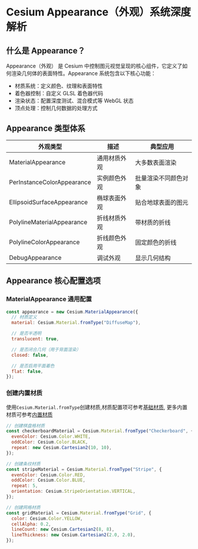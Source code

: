 # Cesium Appearance（外观）系统深度解析

## 什么是 Appearance？

Appearance（外观） 是 Cesium 中控制图元视觉呈现的核心组件，它定义了如何渲染几何体的表面特性。Appearance 系统包含以下核心功能：

- 材质系统：定义颜色、纹理和表面特性
- 着色器控制：自定义 GLSL 着色器代码
- 渲染状态：配置深度测试、混合模式等 WebGL 状态
- 顶点处理：控制几何数据的处理方式

## Appearance 类型体系

| 外观类型                   | 描述         | 典型应用             |
| -------------------------- | ------------ | -------------------- |
| MaterialAppearance         | 通用材质外观 | 大多数表面渲染       |
| PerInstanceColorAppearance | 实例颜色外观 | 批量渲染不同颜色对象 |
| EllipsoidSurfaceAppearance | 椭球表面外观 | 贴合地球表面的图元   |
| PolylineMaterialAppearance | 折线材质外观 | 带材质的折线         |
| PolylineColorAppearance    | 折线颜色外观 | 固定颜色的折线       |
| DebugAppearance            | 调试外观     | 显示几何结构         |

## Appearance 核心配置选项

### MaterialAppearance 通用配置

```js
const appearance = new Cesium.MaterialAppearance({
  // 材质定义
  material: Cesium.Material.fromType("DiffuseMap"),

  // 是否半透明
  translucent: true,

  // 是否闭合几何（用于背面渲染）
  closed: false,

  // 是否启用平面着色
  flat: false,
});
```

### 创建内置材质

使用`Cesium.Material.fromType`创建材质,材质配置项可参考[基础材质](../Basics/09_材质.md),
更多内置材质可参考[内置材质](https://cesium.com/learn/cesiumjs/ref-doc/Material.html)

```js
// 创建棋盘格材质
const checkerboardMaterial = Cesium.Material.fromType("Checkerboard", {
  evenColor: Cesium.Color.WHITE,
  oddColor: Cesium.Color.BLACK,
  repeat: new Cesium.Cartesian2(10, 10),
});

// 创建条纹材质
const stripeMaterial = Cesium.Material.fromType("Stripe", {
  evenColor: Cesium.Color.RED,
  oddColor: Cesium.Color.BLUE,
  repeat: 5,
  orientation: Cesium.StripeOrientation.VERTICAL,
});

// 创建网格材质
const gridMaterial = Cesium.Material.fromType("Grid", {
  color: Cesium.Color.YELLOW,
  cellAlpha: 0.2,
  lineCount: new Cesium.Cartesian2(8, 8),
  lineThickness: new Cesium.Cartesian2(2.0, 2.0),
});
```
